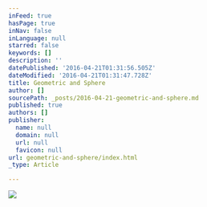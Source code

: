 ```yaml
---
inFeed: true
hasPage: true
inNav: false
inLanguage: null
starred: false
keywords: []
description: ''
datePublished: '2016-04-21T01:31:56.505Z'
dateModified: '2016-04-21T01:31:47.728Z'
title: Geometric and Sphere
author: []
sourcePath: _posts/2016-04-21-geometric-and-sphere.md
published: true
authors: []
publisher:
  name: null
  domain: null
  url: null
  favicon: null
url: geometric-and-sphere/index.html
_type: Article

---
```

![](https://the-grid-user-content.s3-us-west-2.amazonaws.com/cc56ab37-3ac9-4602-876e-f252094c839f.jpg)